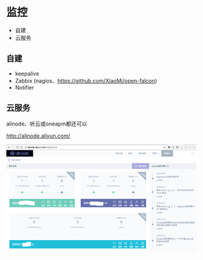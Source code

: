 # 监控

- 自建
- 云服务

## 自建

- keepalive
- Zabbix (nagios、https://github.com/XiaoMi/open-falcon)
- Notifier

## 云服务

alinode、听云或oneapm都还可以

http://alinode.aliyun.com/

![Alinode](img/alinode.png)
